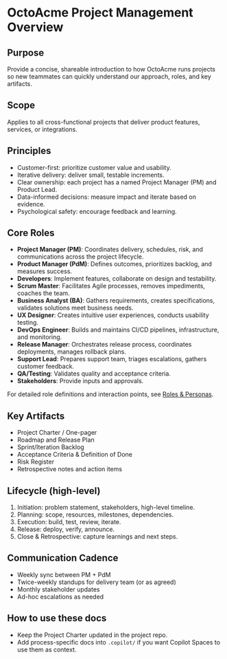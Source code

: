 # OctoAcme Project Management Overview

## Purpose
Provide a concise, shareable introduction to how OctoAcme runs projects so new teammates can quickly understand our approach, roles, and key artifacts.

## Scope
Applies to all cross-functional projects that deliver product features, services, or integrations.

## Principles
- Customer-first: prioritize customer value and usability.
- Iterative delivery: deliver small, testable increments.
- Clear ownership: each project has a named Project Manager (PM) and Product Lead.
- Data-informed decisions: measure impact and iterate based on evidence.
- Psychological safety: encourage feedback and learning.

## Core Roles
- **Project Manager (PM)**: Coordinates delivery, schedules, risk, and communications across the project lifecycle.
- **Product Manager (PdM)**: Defines outcomes, prioritizes backlog, and measures success.
- **Developers**: Implement features, collaborate on design and testability.
- **Scrum Master**: Facilitates Agile processes, removes impediments, coaches the team.
- **Business Analyst (BA)**: Gathers requirements, creates specifications, validates solutions meet business needs.
- **UX Designer**: Creates intuitive user experiences, conducts usability testing.
- **DevOps Engineer**: Builds and maintains CI/CD pipelines, infrastructure, and monitoring.
- **Release Manager**: Orchestrates release process, coordinates deployments, manages rollback plans.
- **Support Lead**: Prepares support team, triages escalations, gathers customer feedback.
- **QA/Testing**: Validates quality and acceptance criteria.
- **Stakeholders**: Provide inputs and approvals.

For detailed role definitions and interaction points, see [Roles & Personas](octoacme-roles-and-personas.md).

## Key Artifacts
- Project Charter / One-pager
- Roadmap and Release Plan
- Sprint/Iteration Backlog
- Acceptance Criteria & Definition of Done
- Risk Register
- Retrospective notes and action items

## Lifecycle (high-level)
1. Initiation: problem statement, stakeholders, high-level timeline.
2. Planning: scope, resources, milestones, dependencies.
3. Execution: build, test, review, iterate.
4. Release: deploy, verify, announce.
5. Close & Retrospective: capture learnings and next steps.

## Communication Cadence
- Weekly sync between PM + PdM
- Twice-weekly standups for delivery team (or as agreed)
- Monthly stakeholder updates
- Ad-hoc escalations as needed

## How to use these docs
- Keep the Project Charter updated in the project repo.
- Add process-specific docs into `.copilot/` if you want Copilot Spaces to use them as context.
